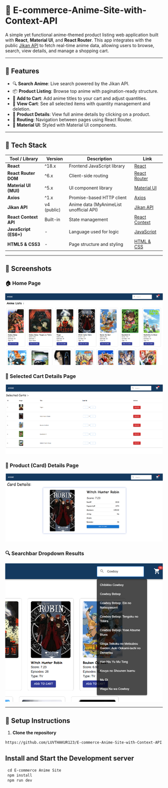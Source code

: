 # 🌸 E-commerce-Anime-Site-with-Context-API


A simple yet functional anime-themed product listing web application built with **React**, **Material UI**, and **React Router**. This app integrates with the public [Jikan API](https://jikan.moe/) to fetch real-time anime data, allowing users to browse, search, view details, and manage a shopping cart.

---

## 🚀 Features

- 🔍 **Search Anime**: Live search powered by the Jikan API.
- 📦 **Product Listing**: Browse top anime with pagination-ready structure.
- 🛒 **Add to Cart**: Add anime titles to your cart and adjust quantities.
- 🧾 **View Cart**: See all selected items with quantity management and deletion.
- 📄 **Product Details**: View full anime details by clicking on a product.
- 🧭 **Routing**: Navigation between pages using React Router.
- 🎨 **Material UI**: Styled with Material UI components.

---

## 🔧 Tech Stack

| Tool / Library      | Version           | Description                              | Link |
|---------------------|-------------------|------------------------------------------|------|
| **React**           | ^18.x             | Frontend JavaScript library              | [React](https://reactjs.org/) |
| **React Router DOM**| ^6.x              | Client-side routing                      | [React Router](https://reactrouter.com/en/main) |
| **Material UI (MUI)**| ^5.x              | UI component library                     | [Material UI](https://mui.com/) |
| **Axios**           | ^1.x              | Promise-based HTTP client                | [Axios](https://axios-http.com/) |
| **Jikan API**       | v4 (public)       | Anime data (MyAnimeList unofficial API)  | [Jikan API](https://jikan.moe/) |
| **React Context API** | Built-in         | State management                         | [React Context](https://reactjs.org/docs/context.html) |
| **JavaScript (ES6+)** | -               | Language used for logic                  | [JavaScript](https://developer.mozilla.org/en-US/docs/Web/JavaScript) |
| **HTML5 & CSS3**     | -                | Page structure and styling               | [HTML & CSS](https://developer.mozilla.org/en-US/docs/Web/HTML) |


---

## 📸 Screenshots

### 🏠 Home Page  
![Home Page](./src/assets/images/Home.png) 

### 🛒 Selected Cart Details Page  
![Selected Cart Details](./src/assets/images/SelectedCartlists.png)  

### 📄 Product (Card) Details Page  
![Cart Details](./src/assets/images/CartDetails.png)  

### 🔍 Searchbar Dropdown Results  
![Searchbar](./src/assets/images/Searchbar.png)


---

## 🔧 Setup Instructions

1. **Clone the repository**
```bash
https://github.com/LUVTHAKUR123/E-commerce-Anime-Site-with-Context-API.git

```
## Install and Start the Development server

     cd E-commerce Anime Site
     npm install
     npm run dev



